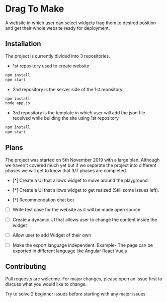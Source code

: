 # Drag To Make

A website in which user can select widgets frag them to desired position and get their whole website ready for deployment.

## Installation

The project is currently divided into 3 repositories.
* 1st repository used to create website

```bash
npm install
npm start
```

* 2nd repository is the server side of the 1st repository
```bash
npm install
node app.js
```
* 3rd repository is the template in which user will add the json file received while building the site using 1st repository
```bash
npm install
npm start
```

## Plans

The project was started on 5th November 2019 with a large plan. Although we haven't covered much yet but if we separate the project into different phases we will get to know that 3/7 phases are completed.

 - [*] Create a UI that allows widget to move around the playground.

 - [*] Create a UI that allows widget to get resized (Still some issues left).

 - [*] Recommendation chat bot

 - [ ] Write test case for the website as it will be made open source

 - [ ] Create a dynamic UI that allows user to change the content inside the widget

 - [ ] Allow user to add Widget of their own

 - [ ] Make the export language independent. Example- The page can be exported in different language like Angular React Vuejs

 
## Contributing
Pull requests are welcome. For major changes, please open an issue first to discuss what you would like to change.

Try to solve 2 beginner issues before starting with any major issues.


